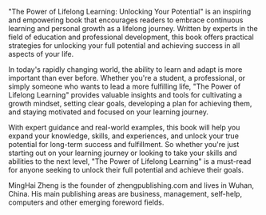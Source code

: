 
"The Power of Lifelong Learning: Unlocking Your Potential" is an inspiring and empowering book that encourages readers to embrace continuous learning and personal growth as a lifelong journey. Written by experts in the field of education and professional development, this book offers practical strategies for unlocking your full potential and achieving success in all aspects of your life.

In today's rapidly changing world, the ability to learn and adapt is more important than ever before. Whether you're a student, a professional, or simply someone who wants to lead a more fulfilling life, "The Power of Lifelong Learning" provides valuable insights and tools for cultivating a growth mindset, setting clear goals, developing a plan for achieving them, and staying motivated and focused on your learning journey.

With expert guidance and real-world examples, this book will help you expand your knowledge, skills, and experiences, and unlock your true potential for long-term success and fulfillment. So whether you're just starting out on your learning journey or looking to take your skills and abilities to the next level, "The Power of Lifelong Learning" is a must-read for anyone seeking to unlock their full potential and achieve their goals.

MingHai Zheng is the founder of zhengpublishing.com and lives in Wuhan, China. His main publishing areas are business, management, self-help, computers and other emerging foreword fields.
